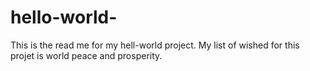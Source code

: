 # hello-world-
This is the read me for my hell-world project. 
My list of wished for this projet is world peace and prosperity. 
